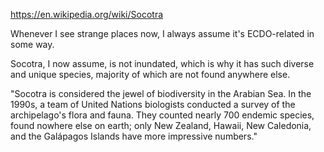 https://en.wikipedia.org/wiki/Socotra

Whenever I see strange places now, I always assume it's ECDO-related in some way.

Socotra, I now assume, is not inundated, which is why it has such diverse and unique species, majority of which are not found anywhere else.

"Socotra is considered the jewel of biodiversity in the Arabian Sea. In the 1990s, a team of United Nations biologists conducted a survey of the archipelago's flora and fauna. They counted nearly 700 endemic species, found nowhere else on earth; only New Zealand, Hawaii, New Caledonia, and the Galápagos Islands have more impressive numbers."